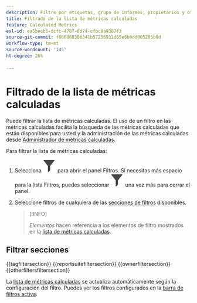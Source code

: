 ```yaml
---
description: Filtre por etiquetas, grupo de informes, propietarios y otros filtros (Mostrar todo, Míos, Compartidos conmigo, Favoritos y Aprobados).
title: Filtrado de la lista de métricas calculadas
feature: Calculated Metrics
exl-id: ea5becb5-dcfc-4787-8d74-cfbc8a9387f3
source-git-commit: f66686838b341b57256932d65e6b0dd005205b0d
workflow-type: tm+mt
source-wordcount: '145'
ht-degree: 26%

---
```


# Filtrado de la lista de métricas calculadas

Puede filtrar la lista de métricas calculadas. El uso de un filtro en las métricas calculadas facilita la búsqueda de las métricas calculadas que están disponibles para usted y la administración de las métricas calculadas desde [Administrador de métricas calculadas](cm-manager.md).


Para filtrar la lista de métricas calculadas:

1. Selecciona ![Filtro](/help/assets/icons/Filter.svg) para abrir el panel Filtros. Si necesitas más espacio para la lista Filtros, puedes seleccionar ![Filtro](/help/assets/icons/Filter.svg) una vez más para cerrar el panel.
1. Seleccione filtros de cualquiera de las [secciones de filtros](#filter-sections) disponibles.

   >[!INFO]
   >
   >*Elementos* hacen referencia a los elementos de filtro mostrados en la [lista de métricas calculadas](cm-manager.md#filters-list).
   > 

## Filtrar secciones

{{tagfiltersection}}
{{reportsuitefiltersection}}
{{ownerfiltersection}}
{{otherfiltersfiltersection}}


La [lista de métricas calculadas](cm-manager.md#filters-list) se actualiza automáticamente según la configuración del filtro. Puedes ver los filtros configurados en la [barra de filtros activa](cm-manager.md#active-filter-bar).



<!--
# Filter calculated metrics

Filter by tags, owners, and other filters (Show All, Mine, Shared With me, Favorites, and Approved.)

Filtering makes it easier to search for calculated metrics in the segment rail.

1. In Adobe Analytics, select the **[!UICONTROL Components]** tab, then select **[!UICONTROL Calculated metrics]**. 

1. In the Calculated metrics manager, click the **[!UICONTROL Filters]** icon:  ![](https://spectrum.adobe.com/static/icons/workflow_18/Smock_Filter_18_N.svg)

   ![](assets/filtering.png)

1. The following filters are available:

   |  Filter Name  | Description  |
   |---|---|
   |  Tags  |Lets you filter on calculated metrics with specific [tags](/help/components/c-calcmetrics/c-workflow/cm-workflow/cm-tagging.md). The Tags column is shown by default.  |
   |  Owners  | Lets you filter calculated metrics by owner.  |
   | Report suite | Lets you filter calculated metrics by report suite. |
   |  Other Filters > Show All  | **(Admin only)** Shows all calculated metrics, their owner, and the last date they were modified.  |
   |  Other Filters > Mine  | Shows all calculated metrics that you own.  |
   |  Other Filters > Shared with me  |Shows all calculated metrics that others [shared](/help/components/c-calcmetrics/c-workflow/cm-workflow/cm-sharing.md) with you.  |
   |  Other Filters > Favorites  |Shows all calculated metrics you marked as [Favorites](/help/components/segmentation/segmentation-workflow/t-seg-favorite.md).  |
   |  Other Filters > Approved  |Shows all officially [approved](/help/components/c-calcmetrics/c-workflow/cm-workflow/cm-approving.md) calculated metrics.  |
   |  Search calculated metrics  | Lets you search for calculated metrics by name.  |

   -->
